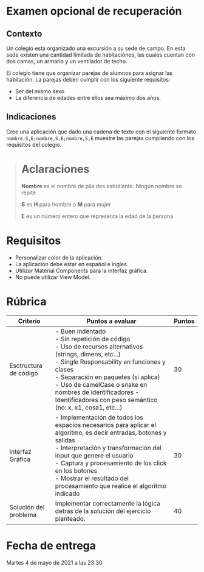 # Examen opcional de recuperación

## Contexto

Un colegio esta organizado una excursión a su sede de campo.
En esta sede existen una cantidad limitada de habitaciónes, las cuales cuentan con dos camas, un armario y un ventilador de techo.

El colegio tiene que organizar parejas de alumnos para asignar las habitación. La parejas deben cumplir con los siguiente requisitos:

- Ser del mismo sexo
- La diferencia de edades entre ellos sea máximo dos años.

## Indicaciones

Cree una aplicación que dado una cadena de texto con el siguiente formato
`nombre,S,E;nombre,S,E;nombre,S,E` muestre las parejas cumpliendo con los requisitos del colegio.

> # Aclaraciones 
> 
> **Nombre** es el nombre de pila des estudiante. Ningún nombre se repite
> 
> **S** es **H** para hombre o **M** para mujer 
> 
> **E** es un número entero que representa la edad de la persona

# Requisitos

- Personalizar color de la aplicación.
- La aplicación debe estar en español e ingles.
- Utilizar Material Components para la interfaz gráfica.
- No puede utilizar View Model.

# Rúbrica

| Criterio              | Puntos a evaluar                                                                                                                                                                                                                                                                                                                     | Puntos |
| --------------------- | ------------------------------------------------------------------------------------------------------------------------------------------------------------------------------------------------------------------------------------------------------------------------------------------------------------------------------------ | ------ |
| Esctructura de código | - Buen indentado<br> - Sin repetición de código<br> - Uso de recursos alternativos (strings, dimens, etc...)<br> - Single Responsability en funciones y clases<br> - Separación en paquetes (si aplica)<br> - Uso de camelCase o snake en nombres de identificadores - Identificadores con peso semántico (no: x, x1, cosa1, etc...) | 30     |
| Interfaz Gráfica      | - Implementación de todos los espacios necesarios para aplicar el algoritmo, es decir entradas, botones y salidas<br> - Interpretación y transformación del input que genere el usuario<br> - Captura y procesamiento de los click en los botones<br> - Mostrar el resultado del procesamiento que realice el algoritmo indicado     | 30     |
| Solución del problema | Implementar correctamente la lógica detras de la solución del ejercicio planteado.                                                                                                                                                                                                                                                   | 40     |

# Fecha de entrega

Martes 4 de mayo de 2021 a las 23:30
